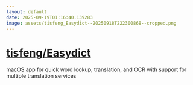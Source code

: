 ```yaml
---
layout: default
date: 2025-09-19T01:16:40.139283
image: assets/tisfeng_Easydict--20250918T222300868--cropped.png
---
```


# [tisfeng/Easydict](https://github.com/tisfeng/Easydict)

macOS app for quick word lookup, translation, and OCR with support for multiple translation services
